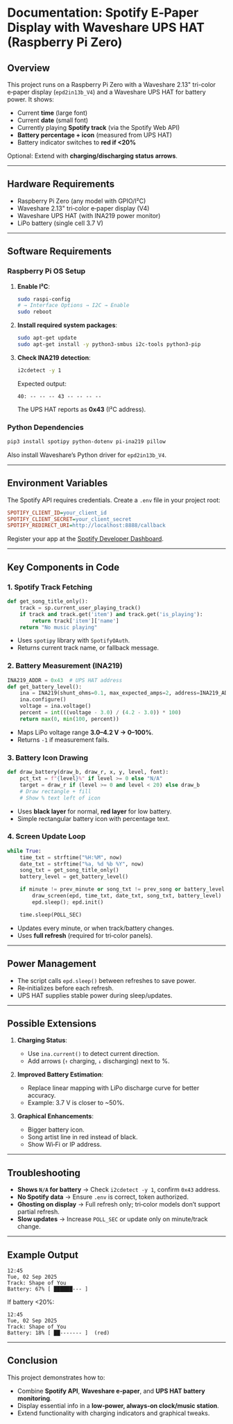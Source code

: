 # Documentation: Spotify E‑Paper Display with Waveshare UPS HAT (Raspberry Pi Zero)

## Overview
This project runs on a Raspberry Pi Zero with a Waveshare 2.13" tri-color e‑paper display (`epd2in13b_V4`) and a Waveshare UPS HAT for battery power. It shows:
- Current **time** (large font)
- Current **date** (small font)
- Currently playing **Spotify track** (via the Spotify Web API)
- **Battery percentage + icon** (measured from UPS HAT)
- Battery indicator switches to **red if <20%**

Optional: Extend with **charging/discharging status arrows**.

---

## Hardware Requirements
- Raspberry Pi Zero (any model with GPIO/I²C)
- Waveshare 2.13" tri‑color e‑paper display (V4)
- Waveshare UPS HAT (with INA219 power monitor)
- LiPo battery (single cell 3.7 V)

---

## Software Requirements
### Raspberry Pi OS Setup
1. **Enable I²C**:
   ```bash
   sudo raspi-config
   # → Interface Options → I2C → Enable
   sudo reboot
   ```

2. **Install required system packages**:
   ```bash
   sudo apt-get update
   sudo apt-get install -y python3-smbus i2c-tools python3-pip
   ```

3. **Check INA219 detection**:
   ```bash
   i2cdetect -y 1
   ```
   Expected output:
   ```
   40: -- -- -- 43 -- -- -- --
   ```
   The UPS HAT reports as **0x43** (I²C address).

### Python Dependencies
```bash
pip3 install spotipy python-dotenv pi-ina219 pillow
```

Also install Waveshare’s Python driver for `epd2in13b_V4`.

---

## Environment Variables
The Spotify API requires credentials. Create a `.env` file in your project root:
```ini
SPOTIFY_CLIENT_ID=your_client_id
SPOTIFY_CLIENT_SECRET=your_client_secret
SPOTIFY_REDIRECT_URI=http://localhost:8888/callback
```

Register your app at the [Spotify Developer Dashboard](https://developer.spotify.com/dashboard/).

---

## Key Components in Code

### 1. Spotify Track Fetching
```python
def get_song_title_only():
    track = sp.current_user_playing_track()
    if track and track.get('item') and track.get('is_playing'):
        return track['item']['name']
    return "No music playing"
```
- Uses `spotipy` library with `SpotifyOAuth`.
- Returns current track name, or fallback message.

### 2. Battery Measurement (INA219)
```python
INA219_ADDR = 0x43  # UPS HAT address
def get_battery_level():
    ina = INA219(shunt_ohms=0.1, max_expected_amps=2, address=INA219_ADDR)
    ina.configure()
    voltage = ina.voltage()
    percent = int(((voltage - 3.0) / (4.2 - 3.0)) * 100)
    return max(0, min(100, percent))
```
- Maps LiPo voltage range **3.0–4.2 V → 0–100%**.
- Returns `-1` if measurement fails.

### 3. Battery Icon Drawing
```python
def draw_battery(draw_b, draw_r, x, y, level, font):
    pct_txt = f"{level}%" if level >= 0 else "N/A"
    target = draw_r if (level >= 0 and level < 20) else draw_b
    # Draw rectangle + fill
    # Show % text left of icon
```
- Uses **black layer** for normal, **red layer** for low battery.
- Simple rectangular battery icon with percentage text.

### 4. Screen Update Loop
```python
while True:
    time_txt = strftime("%H:%M", now)
    date_txt = strftime("%a, %d %b %Y", now)
    song_txt = get_song_title_only()
    battery_level = get_battery_level()

    if minute != prev_minute or song_txt != prev_song or battery_level != prev_batt:
        draw_screen(epd, time_txt, date_txt, song_txt, battery_level)
        epd.sleep(); epd.init()

    time.sleep(POLL_SEC)
```
- Updates every minute, or when track/battery changes.
- Uses **full refresh** (required for tri‑color panels).

---

## Power Management
- The script calls `epd.sleep()` between refreshes to save power.
- Re‑initializes before each refresh.
- UPS HAT supplies stable power during sleep/updates.

---

## Possible Extensions
1. **Charging Status**:
   - Use `ina.current()` to detect current direction.
   - Add arrows (`↑` charging, `↓` discharging) next to %.

2. **Improved Battery Estimation**:
   - Replace linear mapping with LiPo discharge curve for better accuracy.
   - Example: 3.7 V is closer to ~50%.

3. **Graphical Enhancements**:
   - Bigger battery icon.
   - Song artist line in red instead of black.
   - Show Wi‑Fi or IP address.

---

## Troubleshooting
- **Shows `N/A` for battery** → Check `i2cdetect -y 1`, confirm `0x43` address.
- **No Spotify data** → Ensure `.env` is correct, token authorized.
- **Ghosting on display** → Full refresh only; tri‑color models don’t support partial refresh.
- **Slow updates** → Increase `POLL_SEC` or update only on minute/track change.

---

## Example Output
```
12:45
Tue, 02 Sep 2025
Track: Shape of You
Battery: 67% [ ██████--- ]
```
If battery <20%:
```
12:45
Tue, 02 Sep 2025
Track: Shape of You
Battery: 18% [ ██------- ]  (red)
```

---

## Conclusion
This project demonstrates how to:
- Combine **Spotify API**, **Waveshare e‑paper**, and **UPS HAT battery monitoring**.
- Display essential info in a **low‑power, always‑on clock/music station**.
- Extend functionality with charging indicators and graphical tweaks.

